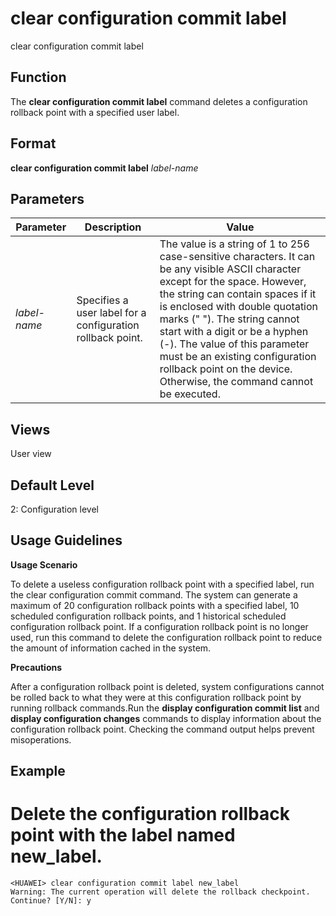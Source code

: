 clear configuration commit label
================================

clear configuration commit label

Function
--------



The **clear configuration commit label** command deletes a configuration rollback point with a specified user label.




Format
------

**clear configuration commit label** *label-name*


Parameters
----------

| Parameter | Description | Value |
| --- | --- | --- |
| *label-name* | Specifies a user label for a configuration rollback point. | The value is a string of 1 to 256 case-sensitive characters. It can be any visible ASCII character except for the space. However, the string can contain spaces if it is enclosed with double quotation marks (" "). The string cannot start with a digit or be a hyphen (-).  The value of this parameter must be an existing configuration rollback point on the device. Otherwise, the command cannot be executed. |



Views
-----

User view


Default Level
-------------

2: Configuration level


Usage Guidelines
----------------

**Usage Scenario**

To delete a useless configuration rollback point with a specified label, run the clear configuration commit command. The system can generate a maximum of 20 configuration rollback points with a specified label, 10 scheduled configuration rollback points, and 1 historical scheduled configuration rollback point. If a configuration rollback point is no longer used, run this command to delete the configuration rollback point to reduce the amount of information cached in the system.

**Precautions**



After a configuration rollback point is deleted, system configurations cannot be rolled back to what they were at this configuration rollback point by running rollback commands.Run the **display configuration commit list** and **display configuration changes** commands to display information about the configuration rollback point. Checking the command output helps prevent misoperations.




Example
-------

# Delete the configuration rollback point with the label named new\_label.
```
<HUAWEI> clear configuration commit label new_label
Warning: The current operation will delete the rollback checkpoint. Continue? [Y/N]: y

```